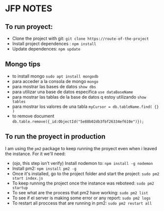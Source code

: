 # JFP NOTES

## To run proyect:
* Clone the project with git: `git clone https://route-of-the-project` 
* Install project dependences : `npm install`
* Update dependences: `npm update`

## Mongo tips
* to install mongo `sudo apt install mongodb`
* para acceder a la consola de mongo `mongo`
* para mostrar las bases de datos `show dbs`
* para utilizar una base de datos especifica `use dataBaseName`
* para mostrar las tablas de la base de datos q estoy utilizando `show tables`
* para mostrar los valores de una tabla `myCursor = db.tableName.find( {} )`
* to remove document `db.table.remove({_id:ObjectId("5e88b02db3fbf26334ef610e")});`

## To run the proyect in production
I am using the `pm2` package to keep running the proyect even when i leaved the instance. For it we'll need:
* (ojo, this step isn't verify) Install nodemon to: `npm install -g nodemon`
* Install pm2: `npm install pm2 -g`
* Once it's installed, go to the project folder and start the project: `sudo pm2 start index.js`
* To keep running the project once the instance was reboteed: `sudo pm2 startup`
* To see what are the process that pm2 have working: `sudo pm2 list`
* To see if el server is making some error or any report: `sudo pm2 logs`
* To restart all proccess that are running in pm2: `sudo pm2 restart all`
